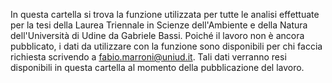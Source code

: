 In questa cartella si trova la funzione utilizzata per tutte le analisi effettuate per la tesi della Laurea Triennale in Scienze dell'Ambiente e della Natura dell'Università di Udine da Gabriele Bassi. Poiché il lavoro non è ancora pubblicato, i dati da utilizzare con la funzione sono disponibili per chi faccia richiesta scrivendo a fabio.marroni@uniud.it. Tali dati verranno resi disponibili in questa cartella al momento della pubblicazione del lavoro.
